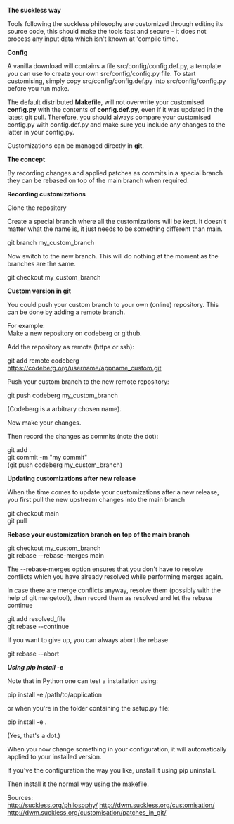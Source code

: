 **The suckless way**

Tools following the suckless philosophy are customized through editing its source code, this should make the tools fast and secure - it does not process any input data which isn't known at 'compile time'.

**Config**

A vanilla download will contains a file src/config/config.def.py, a template you can use to create your own src/config/config.py file. 
To start customising, simply copy src/config/config.def.py into src/config/config.py before you run make. 



The default distributed **Makefile**, will not overwrite your customised **config.py** with the contents of **config.def.py**, even if it was updated in the latest git pull. Therefore, you should always compare your customised config.py with config.def.py and make sure you include any changes to the latter in your config.py.




Customizations can be managed directly in **git**.

**The concept**

By recording changes and applied patches as commits in a special branch they can be rebased on top of the main branch when required.


**Recording customizations**

Clone the repository


Create a special branch where all the customizations will be kept. It doesn't matter what the name is, it just needs to be something different than main.

git branch my_custom_branch

Now switch to the new branch. This will do nothing at the moment as the branches are the same.

git checkout my_custom_branch

**Custom version in git**

You could push your custom branch to your own (online) repository. This can be done by adding a remote branch.

For example:  
Make a new repository on codeberg or github.

Add the repository as remote (https or ssh):

git add remote codeberg https://codeberg.org/username/appname_custom.git

Push your custom branch to the new remote repository:

git push codeberg my_custom_branch  

(Codeberg is a arbitrary chosen name).


Now make your changes. 


Then record the changes as commits (note the dot):

git add .  
git commit -m "my commit"  
(git push codeberg my_custom_branch)



**Updating customizations after new release**

When the time comes to update your customizations after a new release, you first pull the new upstream changes into the main branch  

git checkout main  
git pull  

**Rebase your customization branch on top of the main branch**

git checkout my_custom_branch  
git rebase --rebase-merges main  


The --rebase-merges option ensures that you don't have to resolve conflicts which you have already resolved while performing merges again.

In case there are merge conflicts anyway, resolve them (possibly with the help of git mergetool), then record them as resolved and let the rebase continue

git add resolved_file  
git rebase --continue  

If you want to give up, you can always abort the rebase  

git rebase --abort  




***Using pip install -e***


Note that in Python one can test a installation using: 

pip install -e /path/to/application

or when you're in the folder containing the setup.py file:

pip install -e .

(Yes, that's a dot.)

When you now change something in your configuration, it will automatically applied to your installed version.

If you've the configuration the way you like, unstall it using pip uninstall. 

Then install it the normal way using the makefile.



Sources:  
http://suckless.org/philosophy/
http://dwm.suckless.org/customisation/  
http://dwm.suckless.org/customisation/patches_in_git/  

